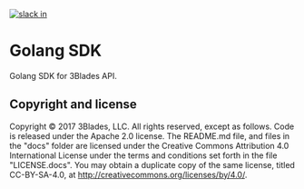 [![slack in](https://slackin-pypmyuhqds.now.sh/badge.svg)](https://slackin-pypmyuhqds.now.sh/)

# Golang SDK

Golang SDK for 3Blades API.

## Copyright and license

Copyright © 2017 3Blades, LLC. All rights reserved, except as follows. Code
is released under the Apache 2.0 license. The README.md file, and files in the
"docs" folder are licensed under the Creative Commons Attribution 4.0
International License under the terms and conditions set forth in the file
"LICENSE.docs". You may obtain a duplicate copy of the same license, titled
CC-BY-SA-4.0, at http://creativecommons.org/licenses/by/4.0/.
